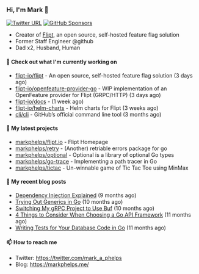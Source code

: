 ### Hi, I'm Mark 👋

[![Twitter URL](https://img.shields.io/twitter/url?label=Follow%20Me&url=https%3A%2F%2Ftwitter.com%2Fmark_a_phelps)](https://twitter.com/mark_a_phelps)
[![GitHub Sponsors](https://img.shields.io/github/sponsors/markphelps?logo=github&style=social)](https://github.com/sponsors/markphelps)

* Creator of [Flipt](https://github.com/markphelps/flipt), an open source, self-hosted feature flag solution
* Former Staff Engineer @github
* Dad x2, Husband, Human

#### 👷 Check out what I'm currently working on

- [flipt-io/flipt](https://github.com/flipt-io/flipt) - An open source, self-hosted feature flag solution (3 days ago)
- [flipt-io/openfeature-provider-go](https://github.com/flipt-io/openfeature-provider-go) - WIP implementation of an OpenFeature provider for Flipt (GRPC/HTTP) (3 days ago)
- [flipt-io/docs](https://github.com/flipt-io/docs) -  (1 week ago)
- [flipt-io/helm-charts](https://github.com/flipt-io/helm-charts) - Helm charts for Flipt (3 weeks ago)
- [cli/cli](https://github.com/cli/cli) - GitHub’s official command line tool (3 months ago)

#### 🌱 My latest projects

- [markphelps/flipt.io](https://github.com/markphelps/flipt.io) - Flipt Homepage
- [markphelps/retry](https://github.com/markphelps/retry) - (Another) retriable errors package for go
- [markphelps/optional](https://github.com/markphelps/optional) - Optional is a library of optional Go types
- [markphelps/go-trace](https://github.com/markphelps/go-trace) - Implementing a path tracer in Go
- [markphelps/tictac](https://github.com/markphelps/tictac) - Un-winnable game of Tic Tac Toe using MinMax

#### 📜 My recent blog posts

- [Dependency Injection Explained](https://markphelps.me/posts/dependency-injection-explained/) (9 months ago)
- [Trying Out Generics in Go](https://markphelps.me/posts/trying-out-generics-in-go/) (10 months ago)
- [Switching My gRPC Project to Use Buf](https://markphelps.me/posts/switching-my-grpc-project-to-use-buf/) (10 months ago)
- [4 Things to Consider When Choosing a Go API Framework](https://markphelps.me/posts/4-things-to-consider-when-choosing-a-go-api-framework/) (11 months ago)
- [Writing Tests for Your Database Code in Go](https://markphelps.me/posts/writing-tests-for-your-database-code-in-go/) (11 months ago)

#### 📫 How to reach me

- Twitter: https://twitter.com/mark_a_phelps
- Blog: https://markphelps.me/
